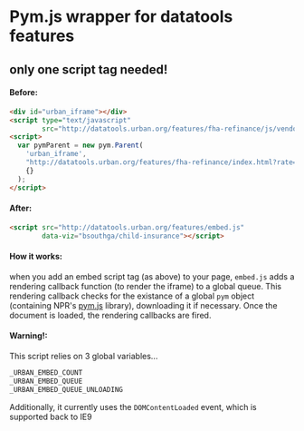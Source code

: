 # Pym.js wrapper for datatools features

## only one script tag needed!

#### Before:

```html
<div id="urban_iframe"></div>
<script type="text/javascript"
        src="http://datatools.urban.org/features/fha-refinance/js/vendor/pym.js"></script>
<script>
  var pymParent = new pym.Parent(
    'urban_iframe',
    "http://datatools.urban.org/features/fha-refinance/index.html?rate=3.75&premium=0.85",
    {}
  );
</script>
```

#### After:

```html
<script src="http://datatools.urban.org/features/embed.js"
        data-viz="bsouthga/child-insurance"></script>
```

#### How it works:

when you add an embed script tag (as above) to your page, `embed.js` adds a rendering callback function (to render the iframe) to a global queue. This rendering callback checks for the existance of a global `pym` object (containing NPR's [pym.js](http://blog.apps.npr.org/pym.js/) library), downloading it if necessary. Once the document is loaded, the rendering callbacks are fired.

#### Warning!:

This script relies on 3 global variables...
```javascript
_URBAN_EMBED_COUNT
_URBAN_EMBED_QUEUE
_URBAN_EMBED_QUEUE_UNLOADING
```

Additionally, it currently uses the `DOMContentLoaded` event, which is supported back to IE9